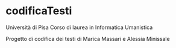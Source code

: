 # codificaTesti
Università di Pisa
Corso di laurea in Informatica Umanistica


Progetto di codifica dei testi di Marica Massari e Alessia Minissale
